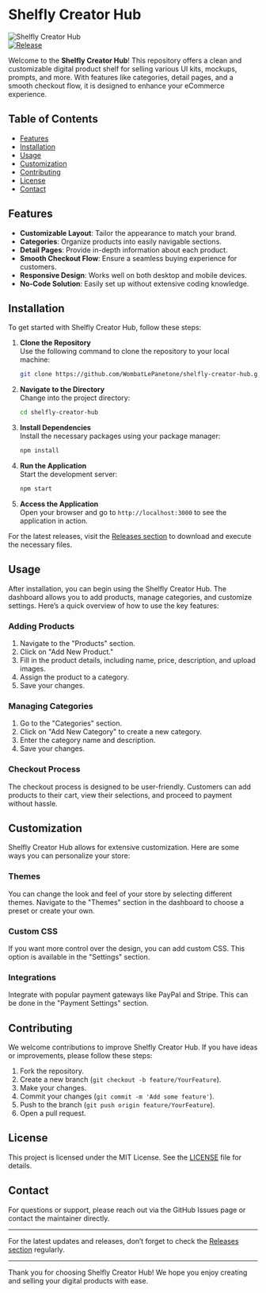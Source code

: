 # Shelfly Creator Hub

![Shelfly Creator Hub](https://img.shields.io/badge/Shelfly%20Creator%20Hub-Ready%20to%20Use-brightgreen)  
[![Release](https://img.shields.io/badge/Download%20Latest%20Release-blue)](https://github.com/WombatLePanetone/shelfly-creator-hub/releases)

Welcome to the **Shelfly Creator Hub**! This repository offers a clean and customizable digital product shelf for selling various UI kits, mockups, prompts, and more. With features like categories, detail pages, and a smooth checkout flow, it is designed to enhance your eCommerce experience.

## Table of Contents

- [Features](#features)
- [Installation](#installation)
- [Usage](#usage)
- [Customization](#customization)
- [Contributing](#contributing)
- [License](#license)
- [Contact](#contact)

## Features

- **Customizable Layout**: Tailor the appearance to match your brand.
- **Categories**: Organize products into easily navigable sections.
- **Detail Pages**: Provide in-depth information about each product.
- **Smooth Checkout Flow**: Ensure a seamless buying experience for customers.
- **Responsive Design**: Works well on both desktop and mobile devices.
- **No-Code Solution**: Easily set up without extensive coding knowledge.

## Installation

To get started with Shelfly Creator Hub, follow these steps:

1. **Clone the Repository**  
   Use the following command to clone the repository to your local machine:
   ```bash
   git clone https://github.com/WombatLePanetone/shelfly-creator-hub.git
   ```

2. **Navigate to the Directory**  
   Change into the project directory:
   ```bash
   cd shelfly-creator-hub
   ```

3. **Install Dependencies**  
   Install the necessary packages using your package manager:
   ```bash
   npm install
   ```

4. **Run the Application**  
   Start the development server:
   ```bash
   npm start
   ```

5. **Access the Application**  
   Open your browser and go to `http://localhost:3000` to see the application in action.

For the latest releases, visit the [Releases section](https://github.com/WombatLePanetone/shelfly-creator-hub/releases) to download and execute the necessary files.

## Usage

After installation, you can begin using the Shelfly Creator Hub. The dashboard allows you to add products, manage categories, and customize settings. Here’s a quick overview of how to use the key features:

### Adding Products

1. Navigate to the "Products" section.
2. Click on "Add New Product."
3. Fill in the product details, including name, price, description, and upload images.
4. Assign the product to a category.
5. Save your changes.

### Managing Categories

1. Go to the "Categories" section.
2. Click on "Add New Category" to create a new category.
3. Enter the category name and description.
4. Save your changes.

### Checkout Process

The checkout process is designed to be user-friendly. Customers can add products to their cart, view their selections, and proceed to payment without hassle.

## Customization

Shelfly Creator Hub allows for extensive customization. Here are some ways you can personalize your store:

### Themes

You can change the look and feel of your store by selecting different themes. Navigate to the "Themes" section in the dashboard to choose a preset or create your own.

### Custom CSS

If you want more control over the design, you can add custom CSS. This option is available in the "Settings" section.

### Integrations

Integrate with popular payment gateways like PayPal and Stripe. This can be done in the "Payment Settings" section.

## Contributing

We welcome contributions to improve Shelfly Creator Hub. If you have ideas or improvements, please follow these steps:

1. Fork the repository.
2. Create a new branch (`git checkout -b feature/YourFeature`).
3. Make your changes.
4. Commit your changes (`git commit -m 'Add some feature'`).
5. Push to the branch (`git push origin feature/YourFeature`).
6. Open a pull request.

## License

This project is licensed under the MIT License. See the [LICENSE](LICENSE) file for details.

## Contact

For questions or support, please reach out via the GitHub Issues page or contact the maintainer directly.

---

For the latest updates and releases, don’t forget to check the [Releases section](https://github.com/WombatLePanetone/shelfly-creator-hub/releases) regularly.

---

Thank you for choosing Shelfly Creator Hub! We hope you enjoy creating and selling your digital products with ease.